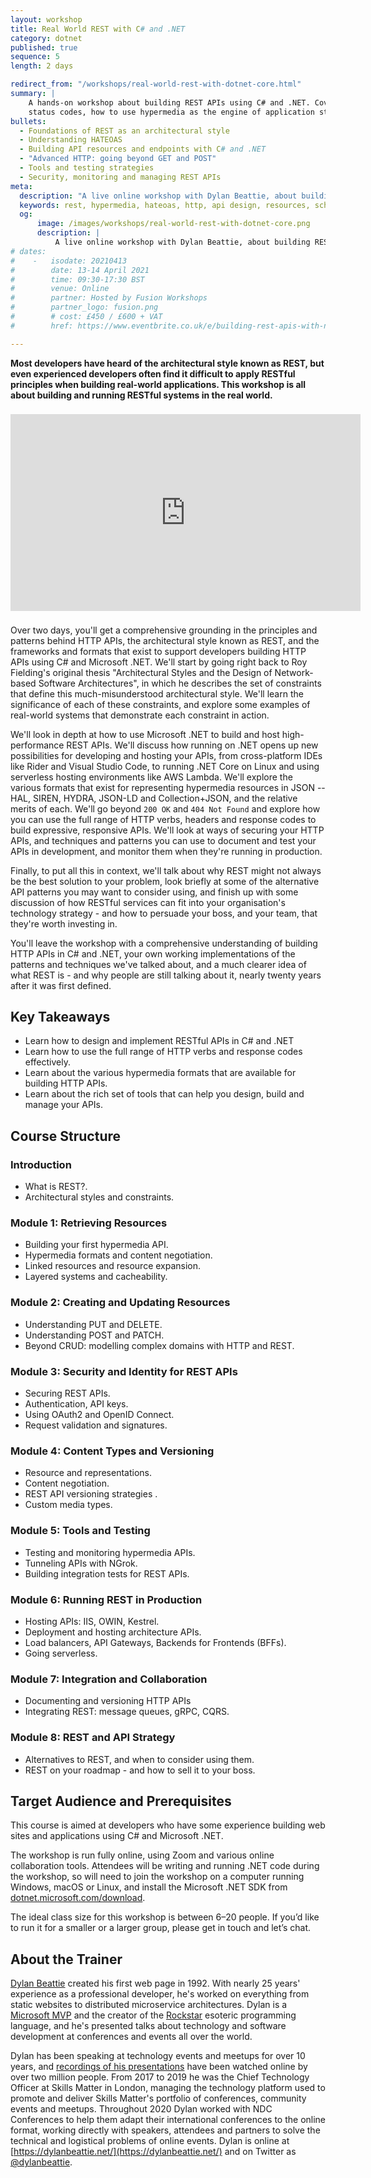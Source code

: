 ```yaml
---
layout: workshop
title: Real World REST with C# and .NET
category: dotnet
published: true
sequence: 5
length: 2 days

redirect_from: "/workshops/real-world-rest-with-dotnet-core.html"
summary: |
    A hands-on workshop about building REST APIs using C# and .NET. Covers API design, HTTP methods and 
    status codes, how to use hypermedia as the engine of application state (HATEOAS), and more.
bullets:
  - Foundations of REST as an architectural style
  - Understanding HATEOAS
  - Building API resources and endpoints with C# and .NET
  - "Advanced HTTP: going beyond GET and POST"
  - Tools and testing strategies
  - Security, monitoring and managing REST APIs
meta:
  description: "A live online workshop with Dylan Beattie, about building REST APIs using .NET Core. Covers API design, HTTP methods and status codes, how to use hypermedia as the engine of application state (HATEOAS), and more."
  keywords: rest, hypermedia, hateoas, http, api design, resources, schema, aspnet, webapi, c#, .net, rest apis
  og:
      image: /images/workshops/real-world-rest-with-dotnet-core.png
      description: |
          A live online workshop with Dylan Beattie, about building REST APIs using C# and .NET. Covers API design, HTTP methods and status codes, how to use hypermedia as the engine of application state (HATEOAS), and more.
# dates:
#    -   isodate: 20210413
#        date: 13-14 April 2021
#        time: 09:30-17:30 BST
#        venue: Online
#        partner: Hosted by Fusion Workshops
#        partner_logo: fusion.png
#        # cost: £450 / £600 + VAT
#        href: https://www.eventbrite.co.uk/e/building-rest-apis-with-net-core-hands-on-workshop-tickets-138137969385

---
```


**Most developers have heard of the architectural style known as REST, but even experienced developers often find it difficult to apply RESTful principles when building real-world applications. This workshop is all about building and running RESTful systems in the real world.**

<div style="text-align: center;">
<iframe width="560" height="315" style="margin: 8px auto;" src="https://www.youtube.com/embed/ixMQJnZre0I" frameborder="0" allow="accelerometer; autoplay; clipboard-write; encrypted-media; gyroscope; picture-in-picture" allowfullscreen></iframe>
</div>

Over two days, you'll get a comprehensive grounding in the principles and patterns behind HTTP APIs, the architectural style known as REST, and the frameworks and formats that exist to support developers building HTTP APIs using C# and Microsoft .NET. We'll start by going right back to Roy Fielding's original thesis "Architectural Styles and the Design of Network-based Software Architectures", in which he describes the set of constraints that define this much-misunderstood architectural style. We'll learn the significance of each of these constraints, and explore some examples of real-world systems that demonstrate each constraint in action.

We'll look in depth at how to use Microsoft .NET to build and host high-performance REST APIs. We'll discuss how running on .NET  opens up new possibilities for developing and hosting your APIs, from cross-platform IDEs like Rider and Visual Studio Code, to running .NET Core on Linux and using serverless hosting environments like AWS Lambda. We'll explore the various formats that exist for representing hypermedia resources in JSON -- HAL, SIREN, HYDRA, JSON-LD and Collection+JSON, and the relative merits of each. We'll go beyond `200 OK` and `404 Not Found` and explore how you can use the full range of HTTP verbs, headers and response codes to build expressive, responsive APIs. We'll look at ways of securing your HTTP APIs, and techniques and patterns you can use to document and test your APIs in development, and monitor them when they're running in production.

Finally, to put all this in context, we'll talk about why REST might not always be the best solution to your problem, look briefly at some of the alternative API patterns you may want to consider using, and finish up with some discussion of how RESTful services can fit into your organisation's technology strategy - and how to persuade your boss, and your team, that they're worth investing in.

You'll leave the workshop with a comprehensive understanding of building HTTP APIs in C# and .NET, your own working implementations of the patterns and techniques we've talked about, and a much clearer idea of what REST is - and why people are still talking about it, nearly twenty years after it was first defined.

## Key Takeaways

* Learn how to design and implement RESTful APIs in C# and .NET
* Learn how to use the full range of HTTP verbs and response codes effectively.
* Learn about the various hypermedia formats that are available for building HTTP APIs.
* Learn about the rich set of tools that can help you design, build and manage your APIs.

## Course Structure

### Introduction

* What is REST?.
* Architectural styles and constraints.

### Module 1: Retrieving Resources

* Building your first hypermedia API.
* Hypermedia formats and content negotiation.
* Linked resources and resource expansion.
* Layered systems and cacheability.

### Module 2: Creating and Updating Resources

* Understanding PUT and DELETE.
* Understanding POST and PATCH.
* Beyond CRUD: modelling complex domains with HTTP and REST.

### Module 3: Security and Identity for REST APIs

* Securing REST APIs.
* Authentication, API keys.
* Using OAuth2 and OpenID Connect.
* Request validation and signatures.

### Module 4: Content Types and Versioning

* Resource and representations.
* Content negotiation.
* REST API versioning strategies .
* Custom media types.

### Module 5: Tools and Testing

* Testing and monitoring hypermedia APIs.
* Tunneling APIs with NGrok.
* Building integration tests for REST APIs.

### Module 6: Running REST in Production

* Hosting APIs: IIS, OWIN, Kestrel.
* Deployment and hosting architecture APIs.
* Load balancers, API Gateways, Backends for Frontends (BFFs).
* Going serverless.

### Module 7: Integration and Collaboration

* Documenting and versioning HTTP APIs
* Integrating REST: message queues, gRPC, CQRS.

### Module 8: REST and API Strategy

* Alternatives to REST, and when to consider using them.
* REST on your roadmap - and how to sell it to your boss.

## Target Audience and Prerequisites

This course is aimed at developers who have some experience building web sites and applications using C# and Microsoft .NET.

The workshop is run fully online, using Zoom and various online collaboration tools. Attendees will be writing and running .NET code during the workshop, so will need to join the workshop on a computer running Windows, macOS or Linux, and install the Microsoft .NET SDK from [dotnet.microsoft.com/download](https://dotnet.microsoft.com/download).

The ideal class size for this workshop is between 6–20 people. If you’d like to run it for a smaller or a larger group, please get in touch and let’s chat.

## About the Trainer

[Dylan Beattie](https://dylanbeattie.net/about) created his first web page in 1992. With nearly 25 years' experience as a professional developer, he's worked on everything from static websites to distributed microservice architectures. Dylan is a [Microsoft MVP](https://mvp.microsoft.com/en-us/PublicProfile/5002699) and the creator of the [Rockstar](https://codewithrockstar.com) esoteric programming language, and he's presented talks about technology and software development at conferences and events all over the world.

Dylan has been speaking at technology events and meetups for over 10 years, and  [recordings of his presentations](https://youtube.com/playlist?list=PLw0jj21rhfkM8gBoADhQlLsGqlNW0c29b) have been watched online by over two million people. From 2017 to 2019 he was the Chief Technology Officer at Skills Matter in London, managing the technology platform used to promote and deliver Skills Matter's portfolio of conferences, community events and meetups. Throughout 2020 Dylan worked with NDC Conferences to help them adapt their international conferences to the online format, working directly with speakers, attendees and partners to solve the technical and logistical problems of online events. Dylan is online at [https://dylanbeattie.net/](https://dylanbeattie.net/) and on Twitter as [@dylanbeattie](https://twitter.com/dylanbeattie).
